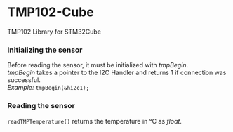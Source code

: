 # TMP102-Cube
TMP102 Library for STM32Cube

### Initializing the sensor
Before reading the sensor, it must be initialized with _tmpBegin_.\
_tmpBegin_ takes a pointer to the I2C Handler and returns 1 if connection was successful.\
_Example:_ `tmpBegin(&hi2c1);`

### Reading the sensor
`readTMPTemperature()` returns the temperature in °C as _float_.
